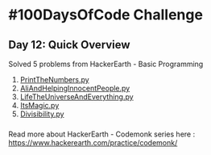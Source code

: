 # #100DaysOfCode Challenge
## Day 12: Quick Overview
Solved 5 problems from HackerEarth - Basic Programming
1. [PrintTheNumbers.py](https://github.com/sandeep-krishna/100DaysOfCode/blob/master/Day%2012/PrintTheNumbers.py)
2. [AliAndHelpingInnocentPeople.py](https://github.com/sandeep-krishna/100DaysOfCode/blob/master/Day%2012/AliAndHelpingInnocentPeople.py)
4. [LifeTheUniverseAndEverything.py](https://github.com/sandeep-krishna/100DaysOfCode/blob/master/Day%2012/LifeTheUniverseAndEverything.py)
5. [ItsMagic.py](https://github.com/sandeep-krishna/100DaysOfCode/blob/master/Day%2012/ItsMagic.py)
6. [Divisibility.py](https://github.com/sandeep-krishna/100DaysOfCode/blob/master/Day%2012/Divisibility.py)
### 
Read more about HackerEarth - Codemonk series here : https://www.hackerearth.com/practice/codemonk/
